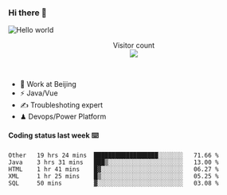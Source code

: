 ### Hi there 👋

<img src="https://raw.githubusercontent.com/sagar-viradiya/sagar-viradiya/master/resources/banner.png" alt="Hello world">
<p align="center"> 
  Visitor count<br/>
  <img src="https://profile-counter.glitch.me/youszoe/count.svg" />
</p>
<br/>

- 🍻 Work at Beijing 
- ⚡  Java/Vue
- ✍️  Troubleshoting expert
- ♟  Devops/Power Platform 

#### Coding status last week ⌨️

<!--START_SECTION:waka-->
```text
Other   19 hrs 24 mins  ██████████████████░░░░░░░   71.66 % 
Java    3 hrs 31 mins   ███▒░░░░░░░░░░░░░░░░░░░░░   13.00 % 
HTML    1 hr 41 mins    █▓░░░░░░░░░░░░░░░░░░░░░░░   06.27 % 
XML     1 hr 25 mins    █▒░░░░░░░░░░░░░░░░░░░░░░░   05.25 % 
SQL     50 mins         ▓░░░░░░░░░░░░░░░░░░░░░░░░   03.08 % 
```
<!--END_SECTION:waka-->

<br/>
<center><img src="http://ghchart.rshah.org/409ba5/yousazoe" alt="" /></center>



